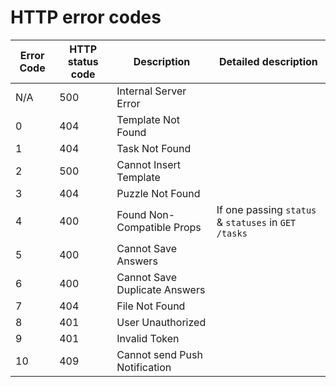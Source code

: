 # HTTP error codes

| Error Code | HTTP status code | Description                   | Detailed description                                 |
| ---------- | ---------------- | ----------------------------- | ---------------------------------------------------- |
| N/A        | 500              | Internal Server Error         |                                                      |
| 0          | 404              | Template Not Found            |                                                      |
| 1          | 404              | Task Not Found                |                                                      |
| 2          | 500              | Cannot Insert Template        |                                                      |
| 3          | 404              | Puzzle Not Found              |                                                      |
| 4          | 400              | Found Non-Compatible Props    | If one passing `status` & `statuses` in `GET /tasks` |
| 5          | 400              | Cannot Save Answers           |                                                      |
| 6          | 400              | Cannot Save Duplicate Answers |                                                      |
| 7          | 404              | File Not Found                |                                                      |
| 8          | 401              | User Unauthorized             |                                                      |
| 9          | 401              | Invalid Token                 |                                                      |
| 10         | 409              | Cannot send Push Notification |                                                      |
